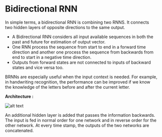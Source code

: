 # Bidirectional RNN

In simple terms, a bidirectional RNN is combining two RNNS. It connects two hidden layers of opposite directions to the same output.

* A Bidirectional RNN considers all input available sequences in both the past and future for estimation of output vector.
* One RNN process the sequence from start to end in a forward time direction and another one process the sequence from backwards from end to start in a negative time direction.
* Outputs from forward states are not connected to inputs of backward states and vice versa too.

BRNNs are especially useful when the input context is needed. For example, in handwriting recognition, the performance can be improved if we know the knowledge of the letters before and after the current letter.

**Architecture :**

![alt text](https://camo.githubusercontent.com/bb59e9ee696d40fa06038bab95692e6b26e41a26/68747470733a2f2f64326c2e61692f5f696d616765732f6269726e6e2e737667)

An additional hidden layer is added that passes the information backwards. The input is fed in normal order for one network and in reverse order for the other network. At every time stamp, the outputs of the two networks are concatenated.

